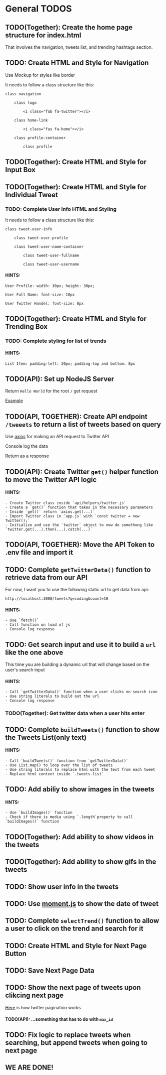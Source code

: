 # General TODOS

## TODO(Together): Create the home page structure for index.html

That involves the navigation, tweets list, and trending hashtags section.

## TODO: Create HTML and Style for Navigation

Use Mockup for styles like border

It needs to follow a class structure like this:

    class navigation

        class logo

            <i class="fab fa-twitter"></i>

        class home-link

            <i class="fas fa-home"></i>

        class profile-container

            class profile 

## TODO(Together): Create HTML and Style for Input Box

## TODO(Together): Create HTML and Style for Individual Tweet

### TODO: Complete User Info HTML and Styling

It needs to follow a class structure like this:

    class tweet-user-info

        class tweet-user-profile

        class tweet-user-name-container

            class tweet-user-fullname

            class tweet-user-username

#### HINTS:

    User Profile: width: 30px; height: 30px;

    User Full Name: font-size: 10px

    User Twitter Handel: font-size: 8px

## TODO(Together): Create HTML and Style for Trending Box

### TODO: Complete styling for list of trends

#### HINTS:

    List Item: padding-left: 20px; padding-top and bottom: 8px

## TODO(API): Set up NodeJS Server

Return `Hello World` for the root `/` get request

[Example](https://expressjs.com/en/starter/hello-world.html)

## TODO(API, TOGETHER): Create API endpoint `/tweeets` to return a list of tweets based on query

Use [axios](https://github.com/axios/axios) for making an API request to Twitter API

Console log the data

Return as a response

## TODO(API): Create Twitter `get()` helper function to move the Twitter API logic

#### HINTS:

    - Create Twitter class inside `api/helpers/twitter.js`
    - Create a `get()` function that takes in the necessary parameters
    - Inside `get()` return `axios.get(...)`
    - Import Twitter class in `app.js` with `const twitter = new Twitter();`
    - Initialize and use the `twitter` object to now do somethong like `twitter.get(...).then(...).catch(...)`

## TODO(API, TOGETHER): Move the API Token to .env file and import it

## TODO: Complete `getTwitterData()` function to retrieve data from our API

For now, I want you to use the following static url to get data from api:

```http://localhost:3000/tweets?q=coding&count=10```

#### HINTS:

    - Use `fetch()`
    - Call function on load of js
    - Console log response

## TODO: Get search input and use it to build a `url` like the one above

This time you are building a dynamic url that will change based on the user's search input

#### HINTS:

    - Call `getTwitterData()` function when a user clicks on search icon
    - Use string literals to build out the url
    - Console log response

### TODO(Together): Get twitter data when a user hits enter


## TODO: Complete `buildTweets()` function to show the Tweets List(only text)

#### HINTS:

    - Call `buildTweets()` function from `getTwitterData()`
    - Use List.map() to loop over the list of tweets
    - Use string literals to replace html with the text from each tweet
    - Replace html content inside `.tweets-list`

## TODO: Add abiliy to show images in the tweets

#### HNTS:

    - Use `buildImages()` function
    - Check if there is media using `.length`property to call `buildImages()` function

## TODO(Together): Add ability to show videos in the tweets

## TODO(Together): Add ability to show gifs in the tweets

## TODO: Show user info in the tweets

## TODO: Use [moment.js](https://momentjs.com/) to show the date of tweet

## TODO: Complete `selectTrend()` function to allow a user to click on the trend and search for it

## TODO: Create HTML and Style for Next Page Button

## TODO: Save Next Page Data

## TODO: Show the next page of tweets upon clikcing next page

[Here](https://developer.twitter.com/en/docs/tweets/timelines/guides/working-with-timelines) is how twitter pagination works

#### TODO(API): ...something that has to do with `max_id`

## TODO: Fix logic to replace tweets when searching, but append tweets when going to next page

## WE ARE DONE!
















